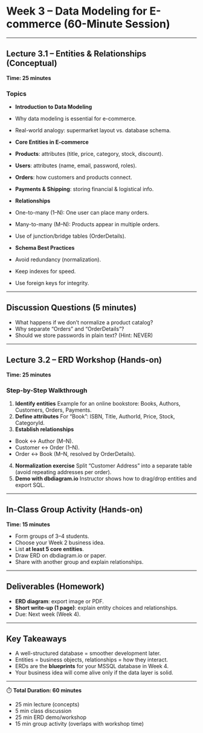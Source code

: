 # Week 3 – Data Modeling for E-commerce (60-Minute Session)


---


## Lecture 3.1 – Entities & Relationships (Conceptual)
**Time: 25 minutes**


### Topics
- **Introduction to Data Modeling**
- Why data modeling is essential for e-commerce.
- Real-world analogy: supermarket layout vs. database schema.


- **Core Entities in E-commerce**
- **Products**: attributes (title, price, category, stock, discount).
- **Users**: attributes (name, email, password, roles).
- **Orders**: how customers and products connect.
- **Payments & Shipping**: storing financial & logistical info.


- **Relationships**
- One-to-many (1–N): One user can place many orders.
- Many-to-many (M–N): Products appear in multiple orders.
- Use of junction/bridge tables (OrderDetails).


- **Schema Best Practices**
- Avoid redundancy (normalization).
- Keep indexes for speed.
- Use foreign keys for integrity.


---


## Discussion Questions (5 minutes)
- What happens if we don’t normalize a product catalog?
- Why separate “Orders” and “OrderDetails”?
- Should we store passwords in plain text? (Hint: NEVER)


---


## Lecture 3.2 – ERD Workshop (Hands-on)
**Time: 25 minutes**


### Step-by-Step Walkthrough
1. **Identify entities**
Example for an online bookstore: Books, Authors, Customers, Orders, Payments.
2. **Define attributes**
For “Book”: ISBN, Title, AuthorId, Price, Stock, CategoryId.
3. **Establish relationships**
- Book ↔ Author (M–N).
- Customer ↔ Order (1–N).
- Order ↔ Book (M–N, resolved by OrderDetails).
4. **Normalization exercise**
Split “Customer Address” into a separate table (avoid repeating addresses per order).
5. **Demo with dbdiagram.io**
Instructor shows how to drag/drop entities and export SQL.


---


## In-Class Group Activity (Hands-on)
**Time: 15 minutes**


- Form groups of 3–4 students.
- Choose your Week 2 business idea.
- List **at least 5 core entities**.
- Draw ERD on dbdiagram.io or paper.
- Share with another group and explain relationships.


---


## Deliverables (Homework)
- **ERD diagram**: export image or PDF.
- **Short write-up (1 page)**: explain entity choices and relationships.
- Due: Next week (Week 4).


---


## Key Takeaways
- A well-structured database = smoother development later.
- Entities = business objects, relationships = how they interact.
- ERDs are the **blueprints** for your MSSQL database in Week 4.
- Your business idea will come alive only if the data layer is solid.


---


⏱️ **Total Duration: 60 minutes**
- 25 min lecture (concepts)
- 5 min class discussion
- 25 min ERD demo/workshop
- 15 min group activity (overlaps with workshop time)